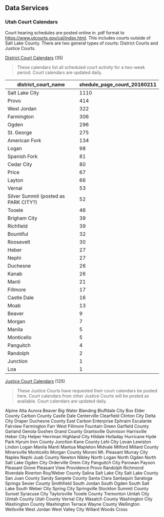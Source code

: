 ## Data Services

### Utah Court Calendars

Court hearing schedules are posted online in .pdf format to https://www.utcourts.gov/cal/index.html.
 This includes courts outside of Salt Lake County.
 There are two general types of courts: District Courts and Justice Courts.

[District Court Calendars](https://www.utcourts.gov/cal/#dist) (35)

> These calendars list all scheduled court activity for a two-week period. Court calendars are updated daily.

district_court_name	|	shedule_page_count_20160211
---	|	---
Salt Lake City	|	1110
Provo	|	414
West Jordan	|	322
Farmington	|	306
Ogden	|	296
St. George	|	275
American Fork	|	134
Logan	|	98
Spanish Fork	|	81
Cedar City	|	80
Price	|	67
Layton	|	66
Vernal	|	53
Silver Summit (posted as PARK CITY?)	|	52
Tooele	|	46
Brigham City	|	39
Richfield	|	39
Bountiful	|	32
Roosevelt	|	30
Heber	|	27
Nephi	|	27
Duchesne	|	26
Kanab	|	26
Manti	|	21
Fillmore	|	17
Castle Dale	|	16
Moab	|	13
Beaver	|	9
Morgan	|	7
Manila	|	5
Monticello	|	5
Panguitch	|	4
Randolph	|	2
Junction	|	1
Loa	|	1


[Justice Court Calendars](https://www.utcourts.gov/cal/#just) (125)

> These Justice Courts have requested their court calendars be posted here. Court calendars from other Justice Courts will be posted as available. Court calendars are updated daily.

Alpine
Alta
Aurora
Beaver
Big Water
Blanding
Bluffdale City
Box Elder County
Carbon County
Castle Dale
Centerville
Clearfield
Clinton City
Delta City
Draper
Duchesne County
East Carbon
Enterprise
Ephraim
Escalante
Fairview
Farmington
Farr West
Fillmore
Fountain Green
Garfield County
Garland
Genola
Goshen
Grand County
Grantsville
Gunnison
Harrisville
Heber City
Helper
Herriman
Highland City
Hildale
Holladay
Hurricane
Hyde Park
Hyrum
Iron County
Junction
Kane County
Lehi City
Levan
Lewiston
Lindon
Logan
Manila
Manti
Mantua
Mapleton
Midvale
Milford
Millard County
Minersville
Monticello
Morgan County
Moroni
Mt. Pleasant
Murray City
Naples
Nephi
Juab County
Newton
Nibley
North Logan
North Ogden
North Salt Lake
Ogden City
Orderville
Orem City
Panguitch City
Parowan
Payson
Pleasant Grove
Pleasant View
Providence
Provo
Randolph
Richmond
Riverdale
Riverton
Roy/Weber County
Salina
Salt Lake City
Salt Lake County
San Juan County
Sandy
Sanpete County
Santa Clara
Santaquin
Saratoga Springs
Sevier County
Smithfield
South Jordan
South Ogden
South Salt Lake
South Weber City
Spring City
Springville
Stockton
Summit County
Sunset
Syracuse City
Taylorsville
Tooele County
Tremonton
Uintah City
Uintah County
Utah County
Vernal City
Wasatch County
Washington City
Washington County
Washington Terrace
Wayne County
Wellington
Wellsville
West Jordan
West Valley City
Willard
Woods Cross
